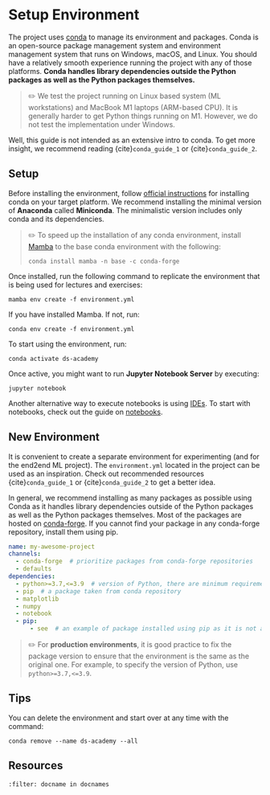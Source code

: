 # Setup Environment

The project uses [conda](https://docs.conda.io/en/latest/) to manage its environment and packages. Conda is an
open-source package management system and environment management system that runs on Windows, macOS, and Linux. You
should have a relatively smooth experience running the project with any of those platforms. **Conda handles library
dependencies outside the Python packages as well as the Python packages themselves.**

> ✏️ We test the project running on Linux based system (ML workstations) and MacBook M1 laptops
> (ARM-based CPU). It is generally harder to get Python things running on M1. However, we do not test the
> implementation under Windows.

Well, this guide is not intended as an extensive intro to conda. To get more insight, we recommend reading
{cite}`conda_guide_1` or {cite}`conda_guide_2`.

## Setup

Before installing the environment,
follow [official instructions](https://docs.conda.io/projects/conda/en/latest/user-guide/install/index.html) for
installing conda on your target platform. We recommend installing the minimal version of **Anaconda** called
**Miniconda**. The minimalistic version includes only conda and its dependencies.

> ✏️ To speed up the installation of any conda environment, install [Mamba](https://github.com/mamba-org/mamba)
> to the base conda environment with the following:
>
> ```console
> conda install mamba -n base -c conda-forge
> ```

Once installed, run the following command to replicate the environment that is being used for lectures and exercises:

```console
mamba env create -f environment.yml
```

If you have installed Mamba. If not, run:

```console
conda env create -f environment.yml
```

To start using the environment, run:

```console
conda activate ds-academy
```

Once active, you might want to run **Jupyter Notebook Server** by executing:

```console
jupyter notebook
```

Another alternative way to execute notebooks is using [IDEs](ide-overview.md). To start with notebooks, check out the
guide on [notebooks](notebooks.ipynb).

## New Environment

It is convenient to create a separate environment for experimenting (and for the end2end ML project).
The `environment.yml` located in the project can be used as an inspiration. Check out recommended resources
{cite}`conda_guide_1` or {cite}`conda_guide_2` to get a better idea.

In general, we recommend installing as many packages as possible using Conda as it handles library dependencies outside
of the Python packages as well as the Python packages themselves. Most of the packages are hosted
on [conda-forge](https://anaconda.org/conda-forge/repo). If you cannot find your package in any conda-forge repository,
install them using pip.

```yaml
name: my-awesome-project
channels:
  - conda-forge  # prioritize packages from conda-forge repositories
  - defaults
dependencies:
  - python>=3.7,<=3.9  # version of Python, there are minimum requirements on version, we leave it up to conda
  - pip  # a package taken from conda repository
  - matplotlib
  - numpy
  - notebook
  - pip:
      - see  # an example of package installed using pip as it is not available on conda
```

> ✏️ For **production environments**, it is good practice to fix the package version to ensure that
> the environment is the same as the original one. For example, to specify the version of Python,
> use `python>=3.7,<=3.9`.

## Tips

You can delete the environment and start over at any time with the command:

```console
conda remove --name ds-academy --all
```

## Resources

```{bibliography}
:filter: docname in docnames
```
